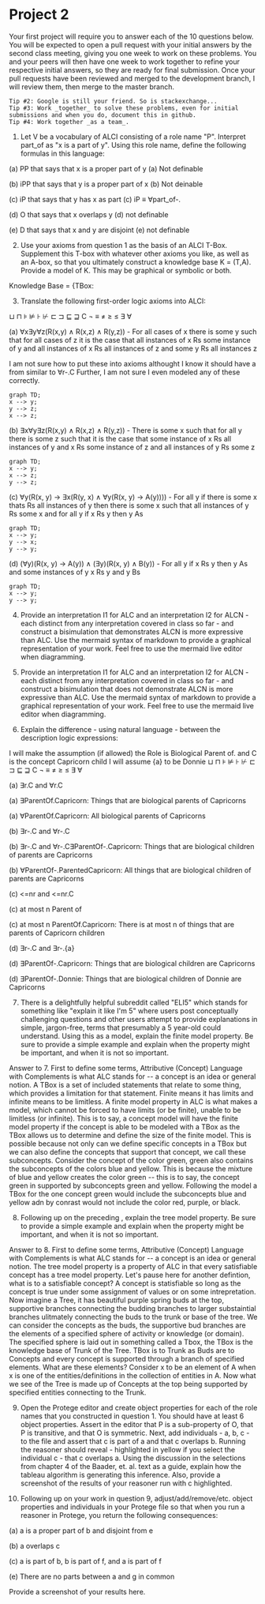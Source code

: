 # Project 2

Your first project will require you to answer each of the 10 questions below.  You will be expected to open a pull request with your initial answers by the second class meeting, giving you one week to work on these problems. You and your peers will then have one week to work together to refine your respective initial answers, so they are ready for final submission. Once your pull requests have been reviewed and merged to the development branch, I will review them, then merge to the master branch. 

```Tip #1: Carefully study the Baader, et. al. selections assigned on bisimulation; it is deceptively subtle, and quite powerful. 
Tip #2: Google is still your friend. So is stackexchange...
Tip #3: Work _together_ to solve these problems, even for initial submissions and when you do, document this in github. 
Tip #4: Work together _as a team_. 
```

1. Let V be a vocabulary of ALCI consisting of a role name "P". Interpret part_of as "x is a part of y". Using this role name, define the following formulas in this language:

  (a)  PP that says that x is a proper part of y
  (a) Not definable 
  
  (b) iPP that says that y is a proper part of x
  (b) Not deinable 
  
  (c) iP that says that y has x as part 
  (c) iP ≡ ∀part_of-.
   
  (d)  O that says that x overlaps y
  (d)  not definable 
  
  (e)  D that says that x and y are disjoint 
  (e)  not definable 
  
2. Use your axioms from question 1 as the basis of an ALCI T-Box. Supplement this T-box with whatever other axioms you like, as well as an A-box, so that you ultimately construct a knowledge base K = (T,A). Provide a model of K. This may be graphical or symbolic or both.

Knowledge Base = {TBox: 

3. Translate the following first-order logic axioms into ALCI:

⊔ ⊓ ⊧ ⊭ ⊦ ⊬ ⊏ ⊐ ⊑ ⊒ C ¬ ≡ ≠ ≥ ≤ ∃ ∀

(a) ∀x∃y∀z(R(x,y) ∧ R(x,z) ∧ R(y,z)) - For all cases of x there is some y such that for all cases of z it is the case that all instances of x Rs some instance of y and all instances of x Rs all instances of z and some y Rs all instances z
 
 I am not sure how to put these into axioms althought I know it should have a from similar to ∀r-.C Further, I am not sure I even modeled any of these correctly.

```mermaid
graph TD;
x --> y;
y --> z;
x --> z;
```

(b) ∃x∀y∃z(R(x,y) ∧ R(x,z) ∧ R(y,z)) - There is some x such that for all y there is some z such that it is the case that some instance of x Rs all instances of y and x Rs some instance of z and all instances of y Rs some z

```mermaid
graph TD;
x --> y;
x --> z;
y --> z;
```

(c) ∀y(R(x, y) → ∃x(R(y, x) ∧ ∀y(R(x, y) → A(y)))) - For all y if there is some x thats Rs all instances of y then there is some x such that all instances of y Rs some x and for all y if x Rs y then y As

```mermaid
graph TD;
x --> y;
y --> x;
y --> y;
```

(d) (∀y)(R(x, y) → A(y)) ∧ (∃y)(R(x, y) ∧ B(y)) - For all y if x Rs y then y As and some instances of y x Rs y and y Bs

```mermaid
graph TD;
x --> y;
y --> y;
```

4. Provide an interpretation I1 for ALC and an interpretation I2 for ALCN - each distinct from any interpretation covered in class so far - and construct a bisimulation that demonstrates ALCN is more expressive than ALC. Use the mermaid syntax of markdown to provide a graphical representation of your work. Feel free to use the mermaid live editor when diagramming.



5. Provide an interpretation I1 for ALC and an interpretation I2 for ALCN - each distinct from any interpretation covered in class so far - and construct a bisimulation that does not demonstrate ALCN is more expressive than ALC. Use the mermaid syntax of markdown to provide a graphical representation of your work. Feel free to use the mermaid live editor when diagramming.



6. Explain the difference - using natural language - between the description logic expressions:

I will make the assumption (if allowed) the Role is Biological Parent of. and C is the concept Capricorn child
I will assume {a} to be Donnie
⊔ ⊓ ⊧ ⊭ ⊦ ⊬ ⊏ ⊐ ⊑ ⊒ C ¬ ≡ ≠ ≥ ≤ ∃ ∀

(a) ∃r.C and ∀r.C

(a) ∃ParentOf.Capricorn: Things that are biological parents of Capricorns

(a) ∀ParentOf.Capricorn: All biological parents of Capricorns 

(b) ∃r-.C and ∀r-.C

(b) ∃r-.C and ∀r-.C∃ParentOf-.Capricorn: Things that are biological children of parents are Capricorns 

(b) ∀ParentOf-.ParentedCapricorn: All things that are biological children of parents are Capricorns

(c) <=nr and <=nr.C

(c) at most n Parent of

(c) at most n ParentOf.Capricorn: There is at most n of things that are parents of Capricorn children

(d) ∃r-.C and ∃r-.{a} 

(d) ∃ParentOf-.Capricorn: Things that are biological children are Capricorns

(d) ∃ParentOf-.Donnie: Things that are biological children of Donnie are Capricorns

7. There is a delightfully helpful subreddit called "ELI5" which stands for something like "explain it like I'm 5" where users post conceptually challenging questions and other users attempt to provide explanations in simple, jargon-free, terms that presumably a 5 year-old could understand. Using this as a model, explain the finite model property. Be sure to provide a simple example and explain when the property might be important, and when it is not so important.

Answer to 7. First to define some terms, Attributive (Concept) Language with Complements is what ALC stands for -- a concept is an idea or general notion. A TBox is a set of included statements that relate to some thing, which provides a limitation for that statement. Finite means it has limits and infinite means to be limitless.  A finite model property in ALC is what makes a model, which cannot be forced to have limits (or be finite), unable to be limitless (or infinite). This is to say, a concept model will have the finite model property if the concept is able to be modeled with a TBox as the TBox allows us to determine and define the size of the finite model. This is possible because not only can we define specific concepts in a TBox but we can also define the concepts that support that concept, we call these subconcepts. Consider the concept of the color green, green also contains the subconcepts of the colors blue and yellow. This is because the mixture of blue and yellow creates the color green -- this is to say, the concept green in supported by subconcepts green and yellow. Following the model a TBox for the one concept green would include the subconcepts blue and yellow adn by conrast would not include the color red, purple, or black. 

8. Following up on the preceding , explain the tree model property. Be sure to provide a simple example and explain when the property might be important, and when it is not so important.

Answer to 8. First to define some terms, Attributive (Concept) Language with Complements is what ALC stands for -- a concept is an idea or general notion. The tree model property is a property of ALC in that every satisfiable concept has a tree model property. Let's pause here for another defintion, what is to a satisfiable concept? A concept is statisfiable so long as the concept is true under some assignment of values or on some intrepretation. Now imagine a Tree, it has beautiful purple spring buds at the top, supportive branches connecting the budding branches to larger substaintial branches ulitmately connecting the buds to the trunk or base of the tree. We can consider the concepts as the buds, the supportive bud branches are the elements of a specified sphere of activity or knowledge (or domain). The specified sphere is laid out in something called a Tbox, the TBox is the knowledge base of Trunk of the Tree. TBox is to Trunk as Buds are to Concepts and every concept is supported through a branch of specified elements. What are these elements? Consider x to be an element of A when x is one of the entities/definitions in the collection of entities in A. Now what we see of the Tree is made up of Concepts at the top being supported by specified entities connecting to the Trunk. 

9. Open the Protege editor and create object properties for each of the role names that you constructed in question 1. You should have at least 6 object properties. Assert in the editor that P is a sub-property of O, that P is transitive, and that O is symmetric. Next, add individuals - a, b, c - to the file and assert that c is part of a and that c overlaps b. Running the reasoner should reveal - highlighted in yellow if you select the individual c - that c overlaps a. Using the discussion in the selections from chapter 4 of the Baader, et. al. text as a guide, explain how the tableau algorithm is generating this inference. Also, provide a screenshot of the results of your reasoner run with c highlighted.

10. Following up on your work in question 9, adjust/add/remove/etc. object properties and individuals in your Protege file so that when you run a reasoner in Protege, you return the following consequences:

  (a) a is a proper part of b and disjoint from e
  
  (b) a overlaps c
  
  (c) a is part of b, b is part of f, and a is part of f
  
  (e) There are no parts between a and g in common
  
Provide a screenshot of your results here.
